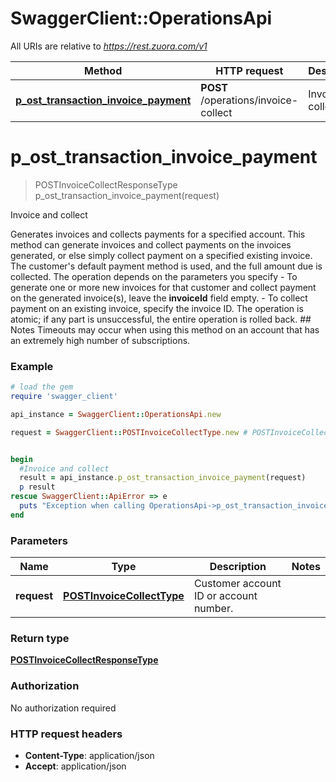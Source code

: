 # SwaggerClient::OperationsApi

All URIs are relative to *https://rest.zuora.com/v1*

Method | HTTP request | Description
------------- | ------------- | -------------
[**p_ost_transaction_invoice_payment**](OperationsApi.md#p_ost_transaction_invoice_payment) | **POST** /operations/invoice-collect | Invoice and collect


# **p_ost_transaction_invoice_payment**
> POSTInvoiceCollectResponseType p_ost_transaction_invoice_payment(request)

Invoice and collect

Generates invoices and collects payments for a specified account.  This method can generate invoices and collect payments on the invoices generated, or else simply collect payment on a specified existing invoice. The customer's default payment method is used, and the full amount due is collected. The operation depends on the parameters you specify  - To generate one or more new invoices for that customer and collect payment on the generated invoice(s), leave the **invoiceId** field empty.   - To collect payment on an existing invoice, specify the invoice ID.    The operation is atomic; if any part is unsuccessful, the entire operation is rolled back.   ## Notes  Timeouts may occur when using this method on an account that has an extremely high number of subscriptions. 

### Example
```ruby
# load the gem
require 'swagger_client'

api_instance = SwaggerClient::OperationsApi.new

request = SwaggerClient::POSTInvoiceCollectType.new # POSTInvoiceCollectType | Customer account ID or account number.


begin
  #Invoice and collect
  result = api_instance.p_ost_transaction_invoice_payment(request)
  p result
rescue SwaggerClient::ApiError => e
  puts "Exception when calling OperationsApi->p_ost_transaction_invoice_payment: #{e}"
end
```

### Parameters

Name | Type | Description  | Notes
------------- | ------------- | ------------- | -------------
 **request** | [**POSTInvoiceCollectType**](POSTInvoiceCollectType.md)| Customer account ID or account number. | 

### Return type

[**POSTInvoiceCollectResponseType**](POSTInvoiceCollectResponseType.md)

### Authorization

No authorization required

### HTTP request headers

 - **Content-Type**: application/json
 - **Accept**: application/json



